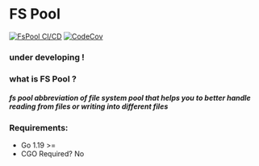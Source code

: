 # FS Pool

[![FsPool CI/CD](https://github.com/amirvalhalla/fspool/actions/workflows/go-test.yml/badge.svg)](https://github.com/amirvalhalla/fspool/actions/workflows/go-test.yml)
[![CodeCov](https://codecov.io/gh/amirvalhalla/fspool/branch/develop/graph/badge.svg)](https://codecov.io/gh/amirvalhalla/fspool/branch/develop)
### under developing !

### what is FS Pool ?

##### fs pool abbreviation of file system pool that helps you to better handle reading from files or writing into different files

### Requirements:

* Go 1.19 >=
* CGO Required? No 
